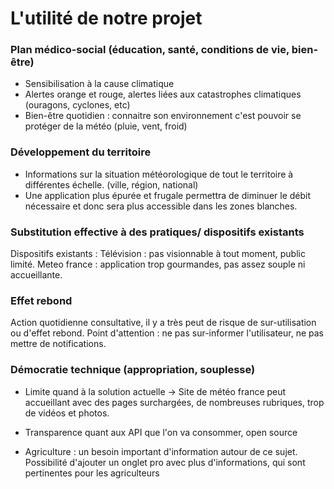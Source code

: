 # L'utilité de notre projet

### Plan médico-social (éducation, santé, conditions de vie, bien-être)

- Sensibilisation à la cause climatique
- Alertes orange et rouge, alertes liées aux catastrophes climatiques (ouragons, cyclones, etc)
- Bien-être quotidien : connaitre son environnement c'est pouvoir se protéger de la météo (pluie, vent, froid)

### Développement du territoire

- Informations sur la situation météorologique de tout le territoire à différentes échelle. (ville, région, national)
- Une application plus épurée et frugale permettra de diminuer le débit nécessaire et donc sera plus accessible dans les zones blanches. 

### Substitution effective à des pratiques/ dispositifs existants

Dispositifs existants : 
    Télévision : pas visionnable à tout moment, public limité. 
    Meteo france :  application trop gourmandes, pas assez souple ni accueillante. 


### Effet rebond 

Action quotidienne consultative, il y a très peut de risque de sur-utilisation ou d'effet rebond. 
Point d'attention : ne pas sur-informer l'utilisateur, ne pas mettre de notifications.    

### Démocratie technique (appropriation, souplesse)

- Limite quand à la solution actuelle -> Site de météo france peut accueillant avec des pages surchargées, de nombreuses rubriques, trop de vidéos et photos. 

- Transparence quant aux API que l'on va consommer, open source

- Agriculture : un besoin important d'information autour de ce sujet. Possibilité d'ajouter un onglet pro avec plus d'informations, qui sont pertinentes pour les agriculteurs





